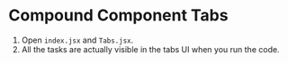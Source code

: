 # Compound Component Tabs

1. Open `index.jsx` and `Tabs.jsx`.
2. All the tasks are actually visible in the tabs UI when you run the code.
